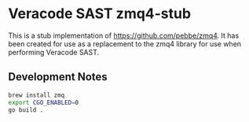 # Veracode SAST zmq4-stub

This is a stub implementation of <https://github.com/pebbe/zmq4>. It has been created for use as a replacement to the zmq4 library for use when performing Veracode SAST.

## Development Notes

```bash
brew install zmq
export CGO_ENABLED=0
go build .
```
